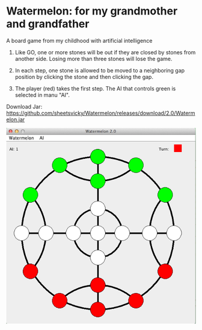 # Watermelon: for my grandmother and grandfather

A board game from my childhood with artificial intelligence 

1) Like GO, one or more stones will be out if they are closed by stones from another side. Losing more than three stones will lose the game.

2) In each step, one stone is allowed to be moved to a neighboring gap position by clicking the stone and then clicking the gap.

3) The player (red) takes the first step. The AI that controls green is selected in manu "AI".



Download Jar:
https://github.com/sheetsvicky/Watermelon/releases/download/2.0/Watermelon.jar

![alt tag](https://github.com/sheetsvicky/Watermelon/blob/master/snapshot.png)
